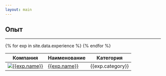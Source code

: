 ```yaml
---
layout: main
---
```


<section id="experience" class="page-section">
    <div class="container px-4 px-lg-5 py-5">
        <div class="row justify-content-center">
            <div class="col">
                <h1>Опыт</h1>
                <hr class="divider" />
            </div>
        </div>
        <div class="row">
            <div class="col">
                <table class="table">
                    <thead>
                        <tr>
                            <th scope="col">Компания</th>
                            <th scope="col">Наименование</th>
                            <th scope="col">Категория</th>
                        </tr>
                    </thead>
                    <tbody>
                        {% for exp in site.data.experience %}
                        <tr>
                            <td scope="row">
                                <a href="{{exp.link}}" target="_blank">
                                    <img class="company-logo" src="{{exp.logo}}" alt="{{exp.name}}"/>
                                </a>
                            </td>
                            <td scope="row"><a href="{{exp.link}}" target="_blank">{{exp.name}}</a></td>
                            <td scope="row">{{exp.category}}</td>
                        </tr>
                        {% endfor %}                        
                    </tbody>
                </table>
            </div>
        </div>
    </div>
</section>